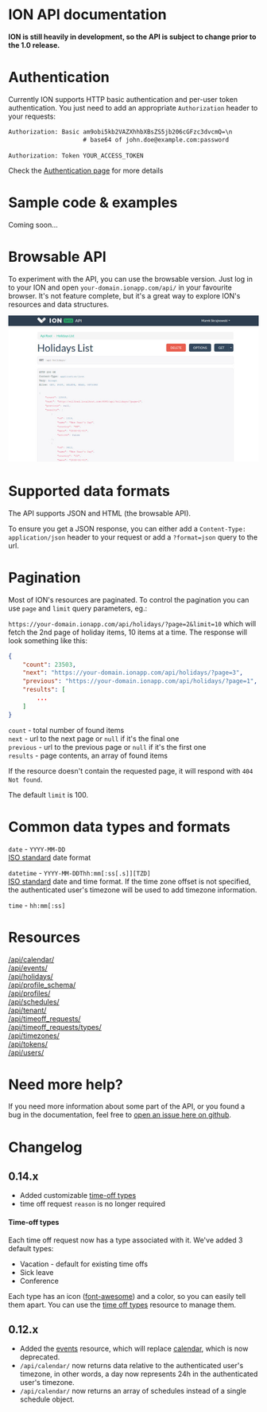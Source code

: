 ION API documentation
============================

**ION is still heavily in development, so the API is subject to change prior to the 1.0 release.**

# Authentication

Currently ION supports HTTP basic authentication and per-user token authentication. You just need to add an appropriate `Authorization` header to your requests:

```
Authorization: Basic am9obi5kb2VAZXhhbXBsZS5jb206cGFzc3dvcmQ=\n
                     # base64 of john.doe@example.com:password

Authorization: Token YOUR_ACCESS_TOKEN
```

Check the [Authentication page](authentication/README.md) for more details

# Sample code & examples

Coming soon...

# Browsable API

To experiment with the API, you can use the browsable version. Just log in to your ION and open `your-domain.ionapp.com/api/` in your favourite browser. It's not feature complete, but it's a great way to explore ION's resources and data structures.

![](browsable-api.jpg)

# Supported data formats

The API supports JSON and HTML (the browsable API).

To ensure you get a JSON response, you can either add a `Content-Type: application/json` header to your request or add a `?format=json` query to the url.

# Pagination

Most of ION's resources are paginated. To control the pagination you can use `page` and `limit` query parameters, eg.:

`https://your-domain.ionapp.com/api/holidays/?page=2&limit=10` which will fetch the 2nd page of holiday items, 10 items at a time. The response will look something like this:

```json
{
    "count": 23503,
    "next": "https://your-domain.ionapp.com/api/holidays/?page=3",
    "previous": "https://your-domain.ionapp.com/api/holidays/?page=1", 
    "results": [
        ...
    ]
}
```

`count` - total number of found items  
`next` - url to the next page or `null` if it's the final one  
`previous` - url to the previous page or `null` if it's the first one  
`results` - page contents, an array of found items  

If the resource doesn't contain the requested page, it will respond with `404 Not found`.

The default `limit` is 100.

# Common data types and formats

`date` - `YYYY-MM-DD`  
[ISO standard][iso_date] date format

`datetime` - `YYYY-MM-DDThh:mm[:ss[.s]][TZD]`  
[ISO standard][iso_date] date and time format. If the time zone offset is not specified, the authenticated user's timezone will be used to add timezone information.

`time` - `hh:mm[:ss]`

[iso_date]: http://www.w3.org/TR/NOTE-datetime

# Resources
[/api/calendar/](resources/calendar.md)  
[/api/events/](resources/events.md)  
[/api/holidays/](resources/holidays.md)  
[/api/profile_schema/](resources/profile_schema.md)  
[/api/profiles/](resources/profiles.md)  
[/api/schedules/](resources/schedules.md)  
[/api/tenant/](resources/tenant.md)  
[/api/timeoff_requests/](resources/timeoff_requests.md)  
[/api/timeoff_requests/types/](resources/timeoff_types.md)  
[/api/timezones/](resources/timezones.md)  
[/api/tokens/](resources/tokens.md)  
[/api/users/](resources/users.md)  

# Need more help?

If you need more information about some part of the API, or you found a bug in the documentation, feel free to [open an issue here on github](https://github.com/IONapp/api-docs/issues).

# Changelog

## 0.14.x

- Added customizable [time-off types](resources/timeoff_types.md)
- time off request `reason` is no longer required

#### Time-off types

Each time off request now has a type associated with it. 
We've added 3 default types:

- Vacation - default for existing time offs
- Sick leave
- Conference

Each type has an icon ([font-awesome](http://fontawesome.io)) and a color, so you can easily tell them apart. You can use the [time off types](resources/timeoff_types.md) resource to manage them.

## 0.12.x

- Added the [events](resources/events.md) resource, which will replace [calendar](resources/calendar.md), which is now deprecated.
- `/api/calendar/` now returns data relative to the authenticated user's timezone, in other words, a day now represents 24h in the authenticated user's timezone.
- `/api/calendar/` now returns an array of schedules instead of a single schedule object.
